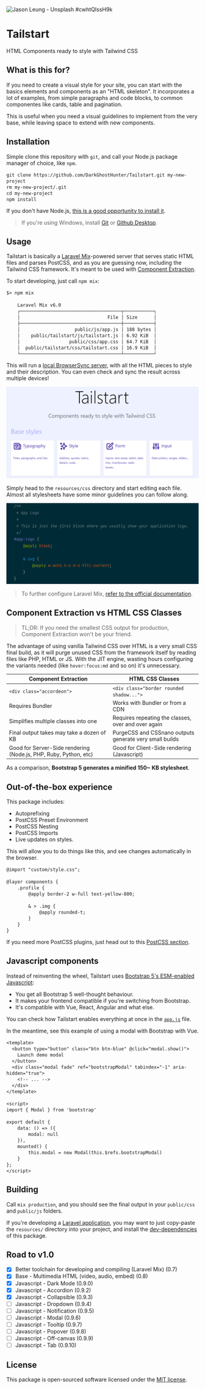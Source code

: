 ![Jason Leung - Unsplash #cwhtQIssH9k](https://images.unsplash.com/photo-1530153872981-9a7666670466?ixid=MnwxMjA3fDB8MHxwaG90by1wYWdlfHx8fGVufDB8fHx8&ixlib=rb-1.2.1&auto=format&fit=crop&w=1280&h=400&q=80)

# Tailstart

HTML Components ready to style with Tailwind CSS

## What is this for?

If you need to create a visual style for your site, you can start with the basics elements and components as an "HTML skeleton". It incorporates a lot of examples, from simple paragraphs and code blocks, to common componentes like cards, table and pagination.

This is useful when you need a visual guidelines to implement from the very base, while leaving space to extend with new components.

## Installation

Simple clone this repository with `git`, and call your Node.js package manager of choice, like `npm`.

    git clone https://github.com/DarkGhostHunter/Tailstart.git my-new-project
    rm my-new-project/.git
    cd my-new-project
    npm install

If you don't have Node.js, [this is a good opportunity to install it](https://nodejs.org/).

> If you're using Windows, install [Git](https://gitforwindows.org/) or [Github Desktop](https://desktop.github.com/).

## Usage

Tailstart is basically a [Laravel Mix](https://github.com/JeffreyWay/laravel-mix)-powered server that serves static HTML files and parses PostCSS, and as you are guessing now, including the Tailwind CSS framework. It's meant to be used with [Component Extraction](https://tailwindcss.com/docs/extracting-components).

To start developing, just call `npm mix`:

    $> npm mix
    
        Laravel Mix v6.0
        ┌─────────────────────────────────────┬───────────┐
        │                                File │ Size      │
        ├─────────────────────────────────────┼───────────┤
        │                    public/js/app.js │ 188 bytes │
        │    public/tailstart/js/tailstart.js │ 6.92 KiB  │
        │                  public/css/app.css │ 64.7 KiB  │
        │  public/tailstart/css/tailstart.css │ 16.9 KiB  │
        └─────────────────────────────────────┴───────────┘

This will run a [local BrowserSync server](http://localhost:3000/), with all the HTML pieces to style and their
description. You can even check and sync the result across multiple devices!

![img.png](index.png)

Simply head to the `resources/css` directory and start editing each file. Almost all stylesheets have some minor
guidelines you can follow along.

![img_1.png](css.png)

> To further configure Laravel Mix, [refer to the official documentation](https://laravel-mix.com/).

## Component Extraction vs HTML CSS Classes

> TL;DR: If you need the smallest CSS output for production, Component Extraction won't be your friend.

The advantage of using vanilla Tailwind CSS over HTML is a very small CSS final build, as it will purge unused CSS from
the framework itself by reading files like PHP, HTML or JS. With the JIT engine, wasting hours configuring the variants
needed (like `hover:focus:md` and so on) it's unnecessary.

| Component Extraction | HTML CSS Classes
|---|---|
| `<div class="accordeon">` | `<div class="border rounded shadow...">` |
| Requires Bundler | Works with Bundler or from a CDN |
| Simplifies multiple classes into one | Requires repeating the classes, over and over again |
| Final output takes may take a dozen of KB | PurgeCSS and CSSnano outputs generate very small builds |
| Good for Server-Side rendering (Node.js, PHP, Ruby, Python, etc) | Good for Client-Side rendering (Javascript)

As a comparison, **Bootstrap 5 generates a minified 150~ KB stylesheet**.

## Out-of-the-box experience

This package includes:

- Autoprefixing
- PostCSS Preset Environment
- PostCSS Nesting
- PostCSS Imports
- Live updates on styles.

This will allow you to do things like this, and see changes automatically in the browser.

```postcss
@import "custom/style.css";

@layer components {
    .profile {
        @apply border-2 w-full text-yellow-800;

        & > .img {
            @apply rounded-t;
        }
    }
}
```

If you need more PostCSS plugins, just head out to this [PostCSS section](https://www.postcss.parts/).

## Javascript components

Instead of reinventing the wheel, Tailstart uses [Bootstrap 5's ESM-enabled Javascript](https://getbootstrap.com/docs/5.0/getting-started/javascript/#using-bootstrap-as-a-module):

- You get all Bootstrap 5 well-thought behaviour.
- It makes your frontend compatible if you're switching from Bootstrap.
- It's compatible with Vue, React, Angular and what else.

You can check how Tailstart enables everything at once in the [`app.js`](resources/js/app.js) file.

In the meantime, see this example of using a modal with Bootstrap with Vue.

```vue
<template>
  <button type="button" class="btn btn-blue" @click="modal.show()">
    Launch demo modal
  </button>
  <div class="modal fade" ref="bootstrapModal" tabindex="-1" aria-hidden="true">
    <!-- ... -->
  </div>
</template>

<script>
import { Modal } from 'bootstrap'

export default {
    data: () => ({
        modal: null
    }),
    mounted() {
        this.modal = new Modal(this.$refs.bootstrapModal)
    }
};
</script>
```

## Building

Call `mix production`, and you should see the final output in your `public/css` and `public/js` folders.

If you're developing a [Laravel application](https://laravel.com/), you may want to just copy-paste the `resources/`
directory into your project, and install the [dev-dependencies](package.json) of this package.

## Road to v1.0

- [x] Better toolchain for developing and compiling (Laravel Mix) (0.7)
- [x] Base - Multimedia HTML (video, audio, embed) (0.8)
- [x] Javascript - Dark Mode (0.9.0)
- [x] Javascript - Accordion (0.9.2)
- [x] Javascript - Collapsible (0.9.3)
- [ ] Javascript - Dropdown (0.9.4)
- [ ] Javascript - Notification (0.9.5)
- [ ] Javascript - Modal (0.9.6)
- [ ] Javascript - Tooltip (0.9.7)
- [ ] Javascript - Popover (0.9.8)
- [ ] Javascript - Off-canvas (0.9.9)
- [ ] Javascript - Tab (0.9.10)

## License

This package is open-sourced software licensed under the [MIT license](LICENSE).